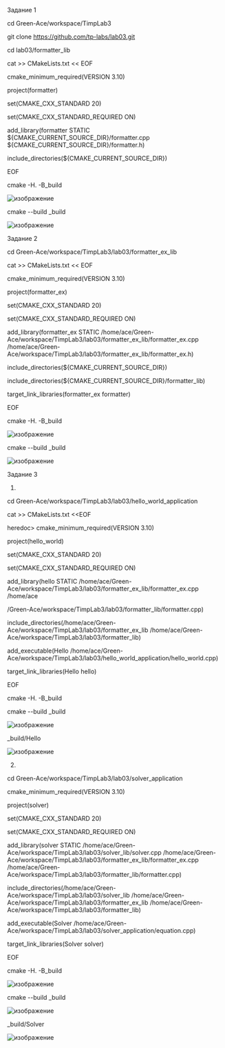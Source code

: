 Задание 1

cd Green-Ace/workspace/TimpLab3

git clone https://github.com/tp-labs/lab03.git

cd lab03/formatter_lib

cat >> CMakeLists.txt << EOF

cmake_minimum_required(VERSION 3.10)

project(formatter)

set(CMAKE_CXX_STANDARD 20)

set(CMAKE_CXX_STANDARD_REQUIRED ON)

add_library(formatter STATIC ${CMAKE_CURRENT_SOURCE_DIR}/formatter.cpp ${CMAKE_CURRENT_SOURCE_DIR}/formatter.h)

include_directories(\${CMAKE_CURRENT_SOURCE_DIR})

EOF

cmake -H. -B_build



![изображение](https://user-images.githubusercontent.com/112771063/223804284-4c3d99d8-4771-4e4f-be3f-693d3109192d.png)



cmake --build _build



![изображение](https://user-images.githubusercontent.com/112771063/223804811-af8f6ee2-303c-447c-85f7-b26899020d7e.png)


Задание 2

cd Green-Ace/workspace/TimpLab3/lab03/formatter_ex_lib

cat >> CMakeLists.txt << EOF

cmake_minimum_required(VERSION 3.10)

project(formatter_ex)
  
set(CMAKE_CXX_STANDARD 20)

set(CMAKE_CXX_STANDARD_REQUIRED ON)

add_library(formatter_ex STATIC /home/ace/Green-Ace/workspace/TimpLab3/lab03/formatter_ex_lib/formatter_ex.cpp /home/ace/Green-Ace/workspace/TimpLab3/lab03/formatter_ex_lib/formatter_ex.h)

include_directories(\${CMAKE_CURRENT_SOURCE_DIR})

include_directories(\${CMAKE_CURRENT_SOURCE_DIR}/formatter_lib)

target_link_libraries(formatter_ex formatter)

EOF

cmake -H. -B_build





![изображение](https://user-images.githubusercontent.com/112771063/223811391-fdfbaf33-10d7-4a57-b021-2e12c24504ae.png)




cmake --build _build




![изображение](https://user-images.githubusercontent.com/112771063/224056157-8d1f08f3-48e5-4b3d-8829-f566a44ee20c.png)





Задание 3

1)

cd Green-Ace/workspace/TimpLab3/lab03/hello_world_application

cat >> CMakeLists.txt <<EOF

heredoc> cmake_minimum_required(VERSION 3.10)

project(hello_world)

set(CMAKE_CXX_STANDARD 20)

set(CMAKE_CXX_STANDARD_REQUIRED ON)

add_library(hello STATIC /home/ace/Green-Ace/workspace/TimpLab3/lab03/formatter_ex_lib/formatter_ex.cpp /home/ace

/Green-Ace/workspace/TimpLab3/lab03/formatter_lib/formatter.cpp)

include_directories(/home/ace/Green-Ace/workspace/TimpLab3/lab03/formatter_ex_lib /home/ace/Green-Ace/workspace/TimpLab3/lab03/formatter_lib)

add_executable(Hello /home/ace/Green-Ace/workspace/TimpLab3/lab03/hello_world_application/hello_world.cpp)

target_link_libraries(Hello hello)

EOF

cmake -H. -B_build

cmake --build _build



![изображение](https://user-images.githubusercontent.com/112771063/223831172-89b00dbf-3a13-4726-94a4-288fcad51a36.png)



_build/Hello

![изображение](https://user-images.githubusercontent.com/112771063/223832821-388fc9d4-591a-4e3d-969f-e3f97a4838bd.png)





2)


cd Green-Ace/workspace/TimpLab3/lab03/solver_application

cmake_minimum_required(VERSION 3.10)

project(solver)

set(CMAKE_CXX_STANDARD 20)
  
set(CMAKE_CXX_STANDARD_REQUIRED ON)

add_library(solver STATIC /home/ace/Green-Ace/workspace/TimpLab3/lab03/solver_lib/solver.cpp /home/ace/Green-Ace/workspace/TimpLab3/lab03/formatter_ex_lib/formatter_ex.cpp /home/ace/Green-Ace/workspace/TimpLab3/lab03/formatter_lib/formatter.cpp)


include_directories(/home/ace/Green-Ace/workspace/TimpLab3/lab03/solver_lib /home/ace/Green-Ace/workspace/TimpLab3/lab03/formatter_ex_lib /home/ace/Green-Ace/workspace/TimpLab3/lab03/formatter_lib)

add_executable(Solver /home/ace/Green-Ace/workspace/TimpLab3/lab03/solver_application/equation.cpp)

target_link_libraries(Solver solver)

EOF

cmake -H. -B_build

![изображение](https://user-images.githubusercontent.com/112771063/223843341-a9c2d6fa-cafa-4bac-8f11-00a68b42a250.png)



cmake --build _build


![изображение](https://user-images.githubusercontent.com/112771063/224058086-89676f9e-efce-42f5-a7df-e84a4c7320e1.png)





_build/Solver

  
  
  
 ![изображение](https://user-images.githubusercontent.com/112771063/224059389-2ce341f8-ded3-4bc1-a255-234f9b87c5b2.png)
 
  



